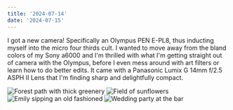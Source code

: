 ```yaml
---
title: '2024-07-14'
date: '2024-07-15'
---
```

I got a new camera! Specifically an Olympus PEN E-PL8, thus inducting myself into the micro four thirds cult. I wanted to move away from the bland colors of my Sony a6000 and I'm thrilled with what I'm getting straight out of camera with the Olympus, before I even mess around with art filters or learn how to do better edits. It came with a Panasonic Lumix G 14mm f/2.5 ASPH II Lens that I'm finding sharp and delightfully compact.

![Forest path with thick greenery](/images/photos/2024-07-14-09h19m59.JPG "It was absolutely disgusting out trying to take a walk in the morning, but with all the rain everything is very green and lush!")
![Field of sunflowers](/images/photos/2024-07-14-09h22m18.JPG "I think these are sunflowers? It was an incredible field on the way back to the car, glowing in the early sun")
![Emily sipping an old fashioned](/images/photos/2024-07-14-18h41m40.JPG "Emily sipping an old fashioned at a wedding we got last-minute invited to as substitutes")
![Wedding party at the bar](/images/photos/2024-07-14-18h50m50.JPG "I think wedding candids should always be in black and white, and the Olympus has a wonderful built-in monochrome filter I'll definitely be messing with.")
<!--more-->